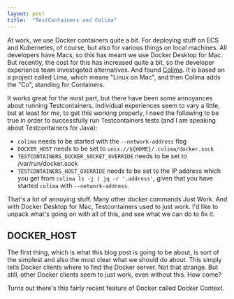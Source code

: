 ```yaml
---
layout: post
title:  "TestContainers and Colima"
---
```


At work, we use Docker containers quite a bit. For deploying stuff on ECS and Kubernetes, of course, but also for various things on local machines. All developers have Macs, so this has meant we use Docker Desktop for Mac. But recently, the cost for this has increased quite a bit, so the developer experience team investigated alternatives. And found [Colima](https://github.com/abiosoft/colima). It is based on a project called Lima, which means "Linux on Mac", and then Colima adds the "Co", standing for Containers.

It works great for the most part, but there have been some annoyances about running Testcontainers. Individual experiences seem to vary a little, but at least for me, to get this working properly, I need the following to be true in order to successfully run Testcontainers tests (and I am speaking about Testcontainers for Java):

* `colima` needs to be started with the `--network-address` flag
* `DOCKER_HOST` needs to be set to `unix://${HOME}/.colima/docker.sock`
* `TESTCONTAINERS_DOCKER_SOCKET_OVERRIDE` needs to be set to /var/run/docker.sock
* `TESTCONTAINERS_HOST_OVERRIDE` needs to be set to the IP address which you get from `colima ls -j | jq -r '.address'`, given that you have started `colima` with `--network-address`.

That's a lot of annoying stuff. Many other docker commands Just Work. And with Docker Desktop for Mac, Testcontainers used to just work. I'd like to unpack what's going on with all of this, and see what we can do to fix it.

## DOCKER_HOST

The first thing, which is what this blog post is going to be about, is sort of the simplest and also the most clear what we should do about. This simply tells Docker clients where to find the Docker server. Not that strange. But still, other Docker clients seem to just work, even without this. How come?

Turns out there's this fairly recent feature of Docker called Docker Context. 